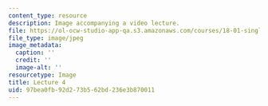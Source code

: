 ```yaml
---
content_type: resource
description: Image accompanying a video lecture.
file: https://ol-ocw-studio-app-qa.s3.amazonaws.com/courses/18-01-single-variable-calculus-fall-2006/97bea0fb92d273b562bd236e3b870011_lec04.jpg
file_type: image/jpeg
image_metadata:
  caption: ''
  credit: ''
  image-alt: ''
resourcetype: Image
title: Lecture 4
uid: 97bea0fb-92d2-73b5-62bd-236e3b870011
---
```

